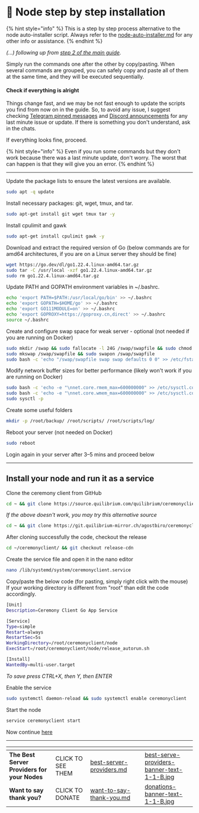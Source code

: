 # 🔢 Node step by step installation

{% hint style="info" %}
This is a step by step process alternative to the node auto-installer script. Always refer to the  [node-auto-installer.md](../node-auto-installer.md "mention") for any other info or assistance.
{% endhint %}

_(...) following up from_ [_step 2 of the main guide_](https://docs.quilibrium.one/quilibrium-node-setup-guide/node-auto-installer#id-2-install-ubuntu)_._

Simply run the commands one after the other by copy/pasting. When several commands are grouped, you can safely copy and paste all of them at the same time, and they will be executed sequentially.

#### Check if everything is alright

Things change fast, and we may be not fast enough to update the scripts you find from now on in the guide. So, to avoid any issue, I suggest checking [Telegram pinned messages](https://t.me/quilibrium) and [Discord announcements](https://discord.gg/quilibrium) for any last minute issue or update. If there is something you don't understand, ask in the chats.

If everything looks fine, proceed.

{% hint style="info" %}
Even if you run some commands but they don't work because there was a last minute update, don't worry. The worst that can happen is that they will give you an error.&#x20;
{% endhint %}

***

Update the package lists to ensure the latest versions are available.

```bash
sudo apt -q update
```

Install necessary packages: git, wget, tmux, and tar.

```bash
sudo apt-get install git wget tmux tar -y
```

Install cpulimit and gawk

```bash
sudo apt-get install cpulimit gawk -y
```

Download and extract the required version of Go (below commands are for amd64 architectures, if you are on a Linux server they should be fine)

```bash
wget https://go.dev/dl/go1.22.4.linux-amd64.tar.gz
sudo tar -C /usr/local -xzf go1.22.4.linux-amd64.tar.gz
sudo rm go1.22.4.linux-amd64.tar.gz
```

Update PATH and GOPATH environment variables in \~/.bashrc.

```bash
echo 'export PATH=$PATH:/usr/local/go/bin' >> ~/.bashrc
echo 'export GOPATH=$HOME/go' >> ~/.bashrc
echo 'export GO111MODULE=on' >> ~/.bashrc
echo 'export GOPROXY=https://goproxy.cn,direct' >> ~/.bashrc
source ~/.bashrc
```

Create and configure swap space for weak server - optional (not needed if you are running on Docker)

```bash
sudo mkdir /swap && sudo fallocate -l 24G /swap/swapfile && sudo chmod 600 /swap/swapfile
sudo mkswap /swap/swapfile && sudo swapon /swap/swapfile
sudo bash -c 'echo "/swap/swapfile swap swap defaults 0 0" >> /etc/fstab'
```

Modify network buffer sizes for better performance (likely won't work if you are running on Docker)

```bash
sudo bash -c 'echo -e "\nnet.core.rmem_max=600000000" >> /etc/sysctl.conf'
sudo bash -c 'echo -e "\nnet.core.wmem_max=600000000" >> /etc/sysctl.conf'
sudo sysctl -p
```

Create some useful folders

```bash
mkdir -p /root/backup/ /root/scripts/ /root/scripts/log/
```

Reboot your server (not needed on Docker)

```bash
sudo reboot
```

Login again in your server after 3–5 mins and proceed below

***

## Install your node and run it as a service

Clone the ceremony client from GitHub

```bash
cd ~ && git clone https://source.quilibrium.com/quilibrium/ceremonyclient.git
```

_If the above doesn't work, you may try this alternative source_

```bash
cd ~ && git clone https://git.quilibrium-mirror.ch/agostbiro/ceremonyclient.git
```

After cloning successfully the code, checkout the release

```bash
cd ~/ceremonyclient/ && git checkout release-cdn
```

Create the service file and open it in the nano editor

```bash
nano /lib/systemd/system/ceremonyclient.service
```

Copy/paste the below code (for pasting, simply right click with the mouse)\
If your working directory is different from "root" than edit the code accordingly.

```bash
[Unit]
Description=Ceremony Client Go App Service

[Service]
Type=simple
Restart=always
RestartSec=5s
WorkingDirectory=/root/ceremonyclient/node
ExecStart=/root/ceremonyclient/node/release_autorun.sh

[Install]
WantedBy=multi-user.target

```

_To save press CTRL+X, then Y, then ENTER_

Enable the service

```bash
sudo systemctl daemon-reload && sudo systemctl enable ceremonyclient
```

Start the node

```bash
service ceremonyclient start
```

Now continue [here](https://docs.quilibrium.one/quilibrium-node-setup-guide/node-auto-installer#id-5-let-the-node-run)

***

<table data-card-size="large" data-column-title-hidden data-view="cards" data-full-width="false"><thead><tr><th></th><th></th><th data-hidden data-card-target data-type="content-ref"></th><th data-hidden></th><th data-hidden data-card-cover data-type="files"></th></tr></thead><tbody><tr><td><strong>The Best Server Providers for your Nodes</strong></td><td>CLICK TO SEE THEM</td><td><a href="../best-server-providers.md">best-server-providers.md</a></td><td></td><td><a href="../.gitbook/assets/best-serve-providers-banner-text-1-1-B.jpg">best-serve-providers-banner-text-1-1-B.jpg</a></td></tr><tr><td><strong>Want to say thank you?</strong></td><td>CLICK TO DONATE</td><td><a href="../want-to-say-thank-you.md">want-to-say-thank-you.md</a></td><td></td><td><a href="../.gitbook/assets/donations-banner-text-1-1-B.jpg">donations-banner-text-1-1-B.jpg</a></td></tr></tbody></table>
